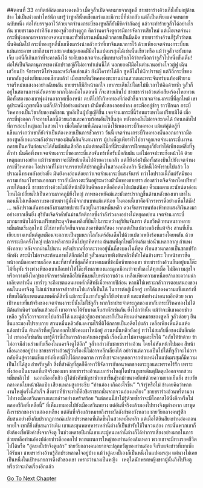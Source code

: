 ##ตอนที่ 33 อาทิตย์อัสดงกลางดงหลิว
เมื่อจูลั่วเปิดจดหมายจากซูหลี ชายชราร่างอ้วนก็นั่งยิ้มอยู่ด้านข้าง ไม่เป็นห่วงเท่าไหร่นัก เขารู้ว่าซูหลีนั้นแข็งแกร่งและมีกระบี่ที่น่ากลัว แต่ก็เป็นเพียงแค่จดหมายฉบับหนึ่ง ต่อให้บรรจุเอาไว้ด้วยเจตจำนงกระบี่ของซูหลีก็ยังมีขีดจำกัดอยู่ แล้วจะทำร้ายจูลั่วได้อย่างไรกัน
ชายชรามองท่าทีลังเลของจูลั่วอย่างดูถูก คิดว่านครจิงตูควรมีการจัดการเสียใหม่
แต่เมื่อเจตจำนงกระบี่พุ่งออกมาจากซองจดหมายและทั่วทั้งสวนหมื่นหลิวกลายเป็นมืดมิด ชายชราร่างอ้วนก็รู้ตัวว่าตนนั้นคิดผิดไป
กระบี่ของซูหลี่นั้นแข็งแกร่งน่ากลัวกว่าที่เขาจินตนาการไว้
ด้วยเพียงเจตจำนงกระบี่บนแผ่นกระดาษ เขาก็สามารถสะกดข่มสุดยอดฝีมือในแปดมรสุมได้เช่นนั้นเชียวหรือ
แม้ว่าจูลั่วจะยังบาดเจ็บ แต่นี่ก็เกินกว่าที่จะคาดถึงได้
ระดับของเจตจำนงนี้แทบจะเรียกได้ว่าเหนือกว่าจูลั่วไปหนึ่งขั้นเต็ม!
ต่อให้เป็นจิตตานุภาพของนักปราชญ์ก็ไม่อาจทำเช่นนี้ได้
นอกยอดฝีมือในตำนานอย่างโจวตู๋ฟู เฉินเสวียนป้า จักรพรรดิไท่จงและหวังจือเช่อแล้ว ยังมีใครทำได้อีก
ซูหลีไม่ใช่นักปราชญ์ แต่วิถีกระบี่ของเขากลับสูงส่งเทียมเทพเซียนแล้ว!
เมื่อเขาเห็นวิหคทองทะยานผ่านสวนและพระจันทร์บนท้องฟ้ายามราตรีหม่นแสงลงอย่างฉับพลัน ชายชราก็มีสีหน้าตกใจ เขากระเด็นไปโดยไม่มีเวลาให้คิดด้วยซ้ำ
จูลั่วก็อยู่ในสถานการณ์อันตราย หากไม่ลงมือในตอนนี้ ก็จะสายเกินไป
ชายชราร่างอ้วนส่งเสียงร้องโหยหวน มือทั้งสองของเขาพุ่งผ่านอากาศเบื้องหน้า ตบตีไปยังวิหคทองที่ก่อตัวขึ้นจากเจตจำนงกระบี่ที่ลุกไหม้
เขาดูประหนึ่งภูเขาเนื้อ แต่ก็ปลิวไปอย่างแผ่วเบา ฝ่ามือทั้งสองลอยต่ำลง กระพืออยู่ช้าๆ ราวปีกนก
กระบี่วิหคทองเป็นวิชาลับของหลีซาน ซูหลีเป็นผู้บัญญัติขึ้น เจตจำนงกระบี่นี้ร้อนแรงหาใดเปรียบมิได้ เมื่อกระบี่พุ่งออก ก็จะอาบโลกนี้ด้วยแสงและความร้อนอันไร้สิ้นสุด พลังของมันไม่อาจสะกดได้
ย้อนกลับไปที่การสอบใหญ่และในสวนโจว เมื่อใดก็ตามที่เฉินฉางเซิงใช้เพลงกระบี่วิหคทอง แม้แต่คู่ต่อสู้ที่แข็งแกร่งกว่าเขาก็ยังจำเป็นต้องหลบเป็นการชั่วคราว
วันนี้ เจตจำนงกระบี่วิหคทองนั้นออกมาจากมือของซูหลี่เองและพลังอำนาจของมันก็เกินจินตนาการ
ผู้บำเพ็ญเพียรทั่วไปอาจถูกเจตจำนงกระบี่เผาจนกลายเป็นควันก่อนจะได้สัมผัสมันเสียอีก
แม้แต่ยอดฝีมือที่มีระดับการฝึกตนสูงก็ยังทำได้เพียงแค่สิ่งที่จูลั่วทำ นั่นคือพึ่งพาเจตจำนงกระบี่ของกระบี่แสงจันทร์เพื่อรับมือกับมัน แต่ไม่อาจปะทะซึ่งหน้าได้
ด้วยเหตุผลบางอย่าง แม้ว่าชายชราจะมีสีหน้าเต็มไปด้วยความกลัว แต่ก็ยังส่งฝ่ามือทั้งสองบินไปยังเจตจำนงกระบี่วิหคทอง
ไอปราณที่ไม่อาจบรรยายได้ปรากฏขึ้นในสวนหมื่นหลิว ซึ่งบัดนี้ได้พังราบไปแล้ว
ไอปราณนี้ทรงพลังอย่างยิ่ง มันยังคงอ่อนด้อยกว่าเจตจำนงกระบี่แสงจันทร์ ทว่าไอปราณนี้ก็แผ่รัศมีของความเก่าแก่โบราณออกมา
ราวกับมีดวงตะวันอยู่ระหว่างฝ่ามือของชายชรา ส่องสว่างเจิดจ้าหาใดเปรียบ!
ภายใต้แสงนี้ ชายชราร่างอ้วนไม่มีสีหน้าปีติยินดีหลงเหลืออีกต่อไปแม้แต่น้อย คิ้วเมตตาและนัยน์ตาอ่อนโยนได้เปลี่ยนไปเป็นความภาคภูมิยิ่งใหญ่ ภาพของพยัคฆ์และมังกรปรากฏขึ้นด้านหลังของเขา
เขาในตอนนี้ไม่เหลือคราบของชายชราผู้มั่งมีจากชนบทแม้แต่น้อย ในตอนนี้เขาคือจักรรพรรดิ์อย่างเห็นได้ชัด!
…
พลังปราณอันทรงพลังสามสายปะทะกันอยู่ในสวนหมื่นหลิว
ดวงจันทราบนท้องฟ้าทอแสงสีเงินลงมาอย่างยากเย็นยิ่ง
สุริยันเจิดจ้าค้ำยันม่านรัตติกาลซึ่งกำลังร่วงลงอย่างไม่หยุดหย่อน
เจตจำนงกระบี่มากมายนับไม่ถ้วนเปรียบประดุจวิหคเพลิงที่บินไปมาระหว่างสุริยันจันทรา
ต้นชวีหลิวทนหนาวหลายหมื่นต้นเริ่มลุกไหม้
มิใช่ภาพที่เกิดขึ้นจากแสงอาทิตย์อัสดง หากแต่เป็นเปลวเพลิงที่แท้จริง
สวนที่เย็นเยียบยามเหมันต์ดูเหมือนจะกลายเป็นขุมนรกโลกันตร์อันเต็มไปด้วยเปลวเพลิงร้อนแรงโดยพลัน
ด้วยการระเบิดครั้งใหญ่ เปลวเพลิงกระเด็นไปทุกทิศทาง ต้นสนที่ลุกไหม้โค่นล้ม บ่อน้ำแหลกลาญ กำแพงพังทลาย
หลังจากผ่านไปนาน พลังปราณที่อาละวาดอยู่นั้นก็สงบลงในที่สุด
เรือนสวนกลายเป็นซากปรักหักพัง สระน้ำไม่อาจสะท้อนภาพได้อีกต่อไป
จูลั่วเอนกายพิงต้นหลิวที่หักโค่นข้างสระ ใบหน้าขาวซีด หน้าอกมีลอยคราบเลือด และที่สาหัสที่สุดก็คือบาดแผลที่ข้อมือซ้ายของเขา
ชายชราร่างอ้วนยืนอยู่บนโต๊ะไม้ที่ผุพัง ร่างพ่วงพีของเขาเกือบทำให้โต๊ะพังทลายลงและดูเหมือนว่าจะพังลงได้ทุกเมื่อ ไม่มีความสุขใจหรือความยิ่งใหญ่ของจักรพรรดิเหลือให้เห็นบนใบหน้าอวบอ้วน เหลือเพียงความเหนื่อยล้าและความน่าเกลียดเท่านั้น
เขาร่ำๆ จะถึงเขตแดนเทพศักดิ์สิทธิ์เมื่อหลายปีก่อน หากมิใช่เพราะกลัวการตอบสนองของคนในนครจิงตู ไม่แน่ว่าเขาอาจก้าวข้ามไปแล้วก็เป็นได้ ในการต่อสู้เมื่อครู่ เขาได้แสดงความแข็งแกร่งที่เทียบได้กับเขตแดนเทพศักดิ์สิทธิ์
แม้กระนั้นเขากับจูลั่วก็ยังพ่ายแพ้ และแพ้อย่างน่าอนาถอีกด้วย หากเป้าหมายที่แท้จริงของเจตจำนงกระบี่นั้นไม่ใช่จูลั่ว หากวิชาประจำตระกูลของเขากับกระบี่วิหคทองไม่ได้มีต้นกำเนิดร่วมกันแล้วละก็ เขาอาจจะได้รับบาดเจ็บสาหัสเช่นกัน ยิ่งไปกว่านั้น แม้ว่าจะมีเขาคอยช่วยเหลือ จูลั่วก็อาจจะตายไปแล้วก็ได้
และคู่ต่อสู้ของพวกเขาก็เป็นเพียงแค่จดหมายของซูหลี
จูลั่วค่อยๆ ยืนขึ้นและมองไปรอบกาย
สวนหมื่นหลิวอันงดงามไร้ที่ติได้กลายเป็นอดีตไปแล้ว เหลือเพียงพื้นดินแห้งแล้งเท่านั้น ต้นหลิวที่อยู่ไกลออกไปยังคงเผาไหม้อยู่
สวนหมื่นหลิวยังอยู่ ทว่าไม่สมกับชื่อของมันอีกต่อไป
เขาเองก็เช่นกัน
เขารู้ดีว่านี่เป็นการล้างแค้นของซูหลี
เรื่องนี้เขาไม่อาจพูดอะไรได้
“อภัยให้ข้าด้วย ข้าไม่อาจมีส่วนร่วมกับเรื่องในนครจิงตูได้อีก”
จูลั่วกล่าวกับชายชราร่างอ้วน โดยไม่หันหน้าไปมอง สีหน้าเลื่อนลอยอยู่บ้าง
ชายชราร่างอ้วนรู้ว่าเรื่องนี้ไม่อาจหลีกเลี่ยงได้ อย่าว่าแต่ความเป็นไปได้ที่จูลั่วจะไม่อาจกลับคืนสู่ความแข็งแกร่งที่เคยมีไปได้ตลอดกาล การที่เขาจะหลุดออกจากตำแหน่งในแปดมรสุมก็มีความเป็นไปได้สูง
สำหรับจูลั่ว สิ่งที่สำคัญที่สุดก็คือหาวิธีจัดการกับอนาคตของตระกูลและพรรคไร้รัก เพราะทั้งสองเป็นมรดกที่แท้จริงของเขา
ชายชราร่างอ้วนแบกร่างใหญ่โตปานภูเขาเดินตุปัดตุเป๋ออกจากสวนหมื่นหลิวไป
 
นอกเมืองฮั่นชิว ผู้ใต้บังคับบัญชาช่วยเขาขึ้นสู่รถม้าขนาดยักษ์ด้วยความยากเย็นยิ่ง
ชายวัยกลางคนใบหน้าผัดแป้ง เสียงแหลมสูงกระซิบ “ท่านอ๋อง เกิดอะไรขึ้น”
“เจ้ารู้หรือไม่ ข้าเคยคิดว่าหากงานใหญ่ครั้งนี้สำเร็จ สิ่งแรกที่ข้าจะทำก็คือชิงราชรถนั่นจากจวนอ๋องเหลียง”
ชายชราร่างอ้วนหรี่ตามองไปทางเมืองสวินหยางและกล่าวอย่างเศร้าสร้อย “แต่ตอนนี้ข้าไม่รู้ด้วยซ้ำว่าจะมีโอกาสได้นั่งอีกหรือไม่ ตลอดชีวิตที่เหลือนี้”
ที่เห็นเขามองไปยังเมืองสวินหยาง แต่อันที่จริงแล้วมองไปทางจิงตูต่างหาก
เขาพูดถึงราชรถของจวนอ๋องเหลียง แต่อันที่จริงแล้วหมายถึงราชบัลลังก์ของวังหลวง
ชายวัยกลางคนรู้สึกสับสนอย่างยิ่งกับปรากฏการณ์แปลกประหลาดที่เกิดขึ้นในสวนหมื่นหลิว แต่เมื่อได้ยินสียงท่านอ๋องถอนหายใจ เขาก็ยิ่งสับสนกว่าเดิม
เขาและขุนพลทหารเหล่านี้ต่างก็เป็นข้ารับใช้ในจวนอ๋อง กระนั้นพวกเขาก็ยังต้องเชื่อฟังคำสั่งจากจิงตู ในช่วงหลายปีมานี้เขาและผู้คนเหล่านี้ต่างก็ได้ทำการเสี่ยงอย่างมากในการช่วยเหลือท่านอ๋องปล่อยข่าวลือออกไป หากแผนการใหญ่ของท่านอ๋องล้มเหลว พวกเขาจะมีทางรอดชีวิตไปได้หรือ
“อู๋ฉยงปี้เข้าจิงตูแล้ว”
ชายวัยกลางคนอยากจะปลุกขวัญของท่านอ๋อง จึงรีบแจ้งข่าวที่เขาเพิ่งได้รับมา
ชายชราร่างอ้วนรู้สึกประหลาดใจอยู่บ้าง แม้ว่าอู๋ฉยงปี้เองก็เป็นหนึ่งในแปดมรสุม แต่นางไม่เคยเป็นหนึ่งในเป้าหมายการดึงตัวของเขา เพราะว่านางเป็นหญิง  
เหตุใดนักพรตหญิงชราผู้นั้นถึงไปจิงตู หรือว่าจะเกิดเรื่องอีกแล้ว


[Go To Next Chapter]( ./543.md)